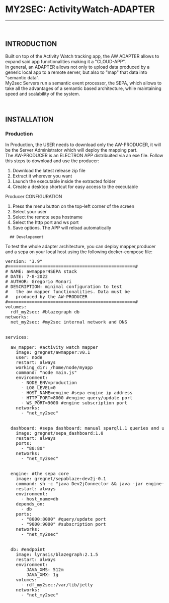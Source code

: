 <div class="content-wrapper">

  <h1>MY2SEC: ActivityWatch-ADAPTER</h1>
  <hr>
  <br>

  <div class="text-paragraph">
    <h2>INTRODUCTION</h2>
      <p>
      Built on top of the Activity Watch tracking app, the AW ADAPTER allows to expand said app functionalities making it a "CLOUD-APP".<br>
      In general, an ADAPTER allows not only to upload data produced by a generic local app to a remote server, but also to "map" that data into "semantic data".<br>
      My2sec Servers run a semantic event processor, the SEPA, which allows to take all the advantages of a semantic based architecture, while maintaining speed and scalability of the system.
      </p>
  </div> 

  <br>

  <div class="text-paragraph">
    <h2>INSTALLATION</h2>
      <h3>Production</h3>
      <p>
      In Production, the USER needs to download only the AW-PRODUCER, it will be the Server Administrator which will deploy the mapping part.<br>
      The AW-PRODUCER is an ELECTRON APP distribuited via an exe file. Follow this steps to download and use the producer:
      <ol>
        <li>Download the latest release zip file</li>
        <li>Extract it wherever you want</li>
        <li>Launch the executable inside the extracted folder</li>
        <li>Create a desktop shortcut for easy access to the executable</li>
      </ol>
      Producer CONFIGURATION
      <ol>
        <li>Press the menu button on the top-left corner of the screen</li>
        <li>Select your user</li>
        <li>Select the remote sepa hostname</li>
        <li>Select the http port and ws port</li>
        <li>Save options. The APP will reload automatically</li>
      </ol>
      </p>

      ## Developement
      
To test the whole adapter architecture, you can deploy mapper,producer and a sepa on your local host using the following docker-compose file:
<pre>
version: "3.9"
#================================================#
# NAME: awmapper4SEPA stack
# DATE: 7-8-2022
# AUTHOR: Gregorio Monari
# DESCRIPTION: minimal configuration to test
#   the aw mapper functionalities. Data must be
#   produced by the AW-PRODUCER
#================================================#
volumes:
  rdf_my2sec: #blazegraph db
networks:
  net_my2sec: #my2sec internal network and DNS


services:

  aw_mapper: #activity watch mapper
    image: gregnet/awmapper:v0.1
    user: node
    restart: always
    working_dir: /home/node/myapp
    command: "node main.js"
    environment:
      - NODE_ENV=production
      - LOG_LEVEL=0
      - HOST_NAME=engine #sepa engine ip address
      - HTTP_PORT=8000 #engine query/update port
      - WS_PORT=9000 #engine subscription port
    networks:
      - "net_my2sec"


  dashboard: #sepa dashboard: manual sparql1.1 queries and updates
    image: gregnet/sepa_dashboard:1.0
    restart: always
    ports:
      - "80:80"
    networks:
      - "net_my2sec"

      
  engine: #the sepa core
    image: gregnet/sepablaze:dev2j-0.1
    command: sh -c "java Dev2jConnector && java -jar engine-0-SNAPSHOT.jar"
    restart: always
    environment:
      - host_name=db
    depends_on:
      - db
    ports:
      - "8000:8000" #query/update port
      - "9000:9000" #subscription port
    networks:
      - "net_my2sec"


  db: #endpoint
    image: lyrasis/blazegraph:2.1.5
    restart: always
    environment:
        JAVA_XMS: 512m
        JAVA_XMX: 1g
    volumes:
      - rdf_my2sec:/var/lib/jetty
    networks:
      - "net_my2sec"


</pre>
      
  </div> 


</div>


